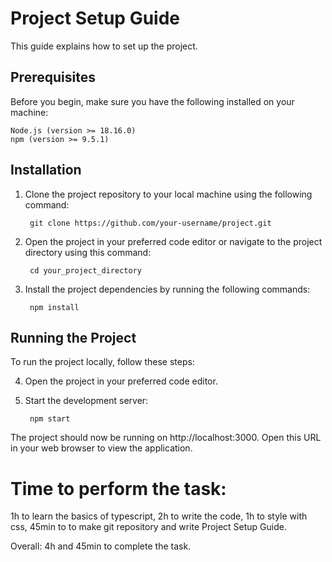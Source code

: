 # Project Setup Guide

This guide explains how to set up the project.

## Prerequisites

Before you begin, make sure you have the following installed on your machine:

    Node.js (version >= 18.16.0)
    npm (version >= 9.5.1)
    
## Installation

1. Clone the project repository to your local machine using the following command:

        git clone https://github.com/your-username/project.git

2. Open the project in your preferred code editor or navigate to the project directory using this command:

        cd your_project_directory

3. Install the project dependencies by running the following commands:

        npm install

## Running the Project

To run the project locally, follow these steps:

4. Open the project in your preferred code editor.

5. Start the development server:

        npm start

The project should now be running on http://localhost:3000. Open this URL in your web browser to view the application.

# Time to perform the task:
1h to learn the basics of typescript,
2h to write the code,
1h to style with css,
45min to to make git repository and write Project Setup Guide.

Overall: 4h and 45min to complete the task.

